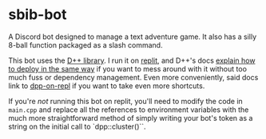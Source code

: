 # sbib-bot
A Discord bot designed to manage a text adventure game. It also has a silly 8-ball function packaged as a slash command.

This bot uses the [D++ library](https://github.com/brainboxdotcc/DPP). I run it on [replit](https://replit.com/), and D++'s docs [explain how to deploy in the same way](https://dpp.dev/building-a-cpp-discord-bot-in-repl.html) if you want to mess around with it without too much fuss or dependency management. Even more conveniently, said docs link to [dpp-on-repl](https://github.com/alanlichen/dpp-on-repl) if you want to take even more shortcuts.

If you're *not* running this bot on replit, you'll need to modify the code in `main.cpp` and replace all the references to environment variables with the much more straightforward method of simply writing your bot's token as a string on the initial call to `dpp::cluster()``. 
